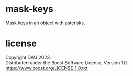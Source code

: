# mask-keys

Mask keys in an object with asterisks.

# license

Copyright DWJ 2023.  
Distributed under the Boost Software License, Version 1.0.  
https://www.boost.org/LICENSE_1_0.txt
